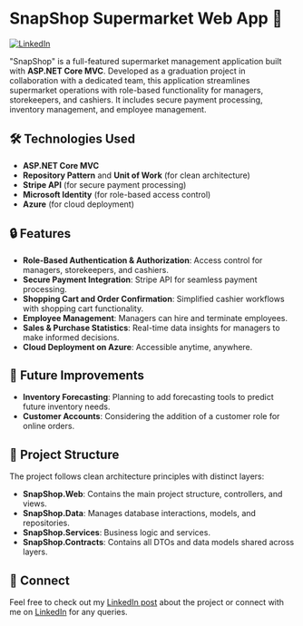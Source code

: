 # SnapShop Supermarket Web App 🛒

[![LinkedIn](https://img.shields.io/badge/LinkedIn-Connect-blue)](https://www.linkedin.com/in/abanoub-saweris/)

"SnapShop" is a full-featured supermarket management application built with **ASP.NET Core MVC**. Developed as a graduation project in collaboration with a dedicated team, this application streamlines supermarket operations with role-based functionality for managers, storekeepers, and cashiers. It includes secure payment processing, inventory management, and employee management.

## 🛠️ Technologies Used

- **ASP.NET Core MVC**
- **Repository Pattern** and **Unit of Work** (for clean architecture)
- **Stripe API** (for secure payment processing)
- **Microsoft Identity** (for role-based access control)
- **Azure** (for cloud deployment)

## 🔒 Features

- **Role-Based Authentication & Authorization**: Access control for managers, storekeepers, and cashiers.
- **Secure Payment Integration**: Stripe API for seamless payment processing.
- **Shopping Cart and Order Confirmation**: Simplified cashier workflows with shopping cart functionality.
- **Employee Management**: Managers can hire and terminate employees.
- **Sales & Purchase Statistics**: Real-time data insights for managers to make informed decisions.
- **Cloud Deployment on Azure**: Accessible anytime, anywhere.

## 🚀 Future Improvements

- **Inventory Forecasting**: Planning to add forecasting tools to predict future inventory needs.
- **Customer Accounts**: Considering the addition of a customer role for online orders.

## 📂 Project Structure

The project follows clean architecture principles with distinct layers:

- **SnapShop.Web**: Contains the main project structure, controllers, and views.
- **SnapShop.Data**: Manages database interactions, models, and repositories.
- **SnapShop.Services**: Business logic and services.
- **SnapShop.Contracts**: Contains all DTOs and data models shared across layers.

## 🤝 Connect

Feel free to check out my [LinkedIn post](https://www.linkedin.com/posts/abanoub-saweris_project-launch-snapshop-supermarket-activity-7258458344288346112-t7J1?utm_source=share&utm_medium=member_desktop) about the project or connect with me on [LinkedIn](https://www.linkedin.com/in/abanoub-saweris/) for any queries.

